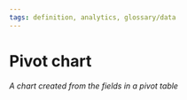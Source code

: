 ```yaml
---
tags: definition, analytics, glossary/data
---
```

#  Pivot chart
*A chart created from the fields in a pivot table*